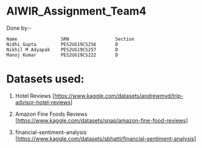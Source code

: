 # AIWIR_Assignment_Team4

Done by:- 

    Name                SRN                 Section
    Nidhi Gupta         PES2UG19CS256       D
    Nikhil M Adyapak    PES2UG19CS257       D
    Manoj Kumar         PES2UG19CS222       D

# Datasets used:
1. Hotel Reviews [https://www.kaggle.com/datasets/andrewmvd/trip-advisor-hotel-reviews]

2. Amazon Fine Foods Reviews [https://www.kaggle.com/datasets/snap/amazon-fine-food-reviews]

3. financial-sentiment-analysis [https://www.kaggle.com/datasets/sbhatti/financial-sentiment-analysis]

